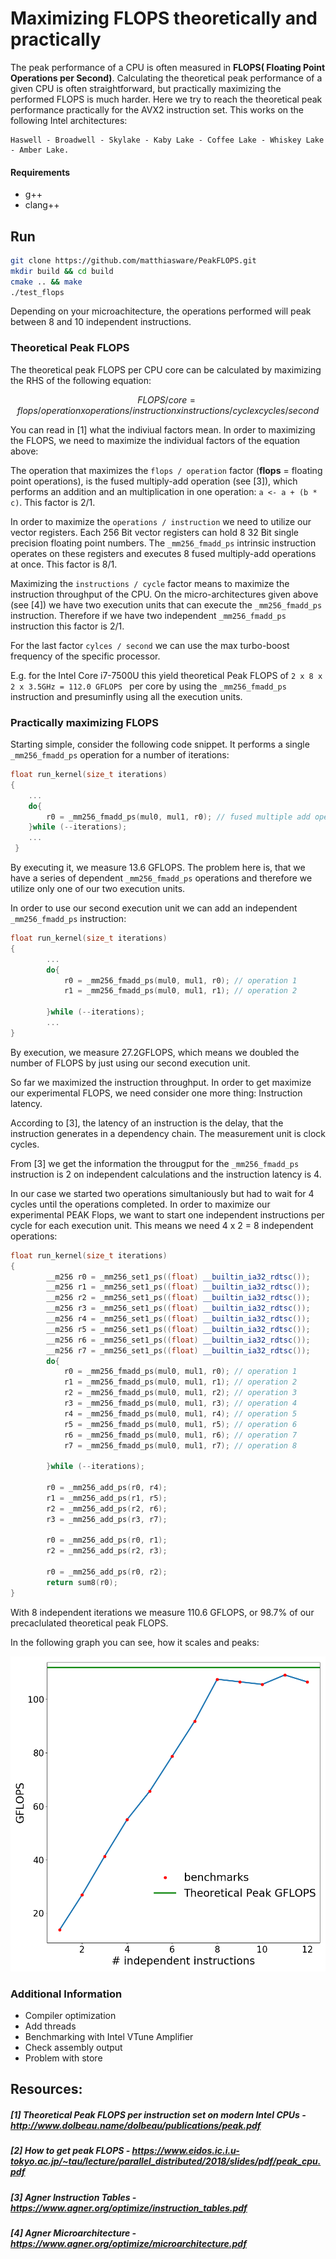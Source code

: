 # Maximizing FLOPS theoretically and practically

The peak performance of a CPU is often measured in __FLOPS( Floating Point Operations per Second)__. Calculating the theoretical peak performance of a given CPU is often straightforward, but practically maximizing the performed FLOPS is much harder. Here we try to reach the theoretical peak performance practically for the AVX2 instruction set. This works on the following Intel architectures:

	Haswell - Broadwell - Skylake - Kaby Lake - Coffee Lake - Whiskey Lake - Amber Lake.

#### Requirements
- g++
- clang++

## Run
```sh
git clone https://github.com/matthiasware/PeakFLOPS.git
mkdir build && cd build
cmake .. && make
./test_flops
```

Depending on your microachitecture, the operations performed will peak between 8 and 10 independent instructions.

### Theoretical Peak FLOPS

The theoretical peak FLOPS per CPU core can be calculated by maximizing the RHS of the following equation:

```math
FLOPS / core =   flops / operation 
               x operations / instruction 
               x instructions / cycle 
               x cycles / second 
```

You can read in [1] what the indiviual factors mean. In order to maximizing the FLOPS, we need to maximize the individual factors of the equation above:

The operation that maximizes the ```flops / operation``` factor (__flops__ = floating point operations), is the fused multiply-add operation (see [3]), which performs an addition and an multiplication in one operation: ```a <- a + (b * c)```. This factor is 2/1.

In order to maximize the ```operations / instruction``` we need to utilize our vector registers. Each 256 Bit vector registers can hold 8 32 Bit single precision floating point numbers. The ```_mm256_fmadd_ps``` intrinsic instruction operates on these registers and executes 8 fused multiply-add operations at once. This factor is 8/1.

Maximizing the ```instructions / cycle``` factor means to maximize the instruction throughput of the CPU. On the micro-architectures given above (see [4]) we have two execution units that can execute the ```_mm256_fmadd_ps``` instruction. Therefore if we have two independent  ```_mm256_fmadd_ps``` instruction this factor is 2/1.

For the last factor ```cylces / second``` we can use the max turbo-boost frequency of the specific processor.

E.g. for the Intel Core i7-7500U this yield theoretical Peak FLOPS of ```2 x 8 x 2 x 3.5GHz = 112.0 GFLOPS ``` per core by using the ```_mm256_fmadd_ps``` instruction and presuminfly using all the execution units.


### Practically maximizing FLOPS

Starting simple, consider the following code snippet. It performs a single ```_mm256_fmadd_ps``` operation for a number of iterations:

```c++
float run_kernel(size_t iterations)
{
	...
	do{
		r0 = _mm256_fmadd_ps(mul0, mul1, r0); // fused multiple add operation
	}while (--iterations);
	...
 }

```
By executing it, we measure 13.6 GFLOPS. The problem here is, that we have a series of dependent ```_mm256_fmadd_ps``` operations and therefore we utilize only one of our two execution units.

In order to use our second execution unit we can add an independent ```_mm256_fmadd_ps``` instruction:

```c++
float run_kernel(size_t iterations)
{
   		...
        do{
            r0 = _mm256_fmadd_ps(mul0, mul1, r0); // operation 1
            r1 = _mm256_fmadd_ps(mul0, mul1, r1); // operation 2

        }while (--iterations);
        ...
}
```
By execution, we measure 27.2GFLOPS, which means we doubled the number of FLOPS by just using our second execution unit.

So far we maximized the instruction throughput. In order to get maximize our experimental FLOPS, we need consider one more thing: Instruction latency.

According to [3], the latency of an instruction is the delay, that the instruction generates in a dependency chain. The measurement unit is clock cycles.

From [3] we get the information the througput for the ```_mm256_fmadd_ps``` instruction is 2 on independent calculations and the instruction latency is 4.

In our case we started two operations simultaniously but had to wait for 4 cycles until the operations completed.
In order to maximize our experimental PEAK Flops, we want to start one independent instructions per cycle for each execution unit. This means we need 4 x 2 = 8 independent operations:

```c++
float run_kernel(size_t iterations)
{
        __m256 r0 = _mm256_set1_ps((float) __builtin_ia32_rdtsc());
        __m256 r1 = _mm256_set1_ps((float) __builtin_ia32_rdtsc());
        __m256 r2 = _mm256_set1_ps((float) __builtin_ia32_rdtsc());
        __m256 r3 = _mm256_set1_ps((float) __builtin_ia32_rdtsc());
        __m256 r4 = _mm256_set1_ps((float) __builtin_ia32_rdtsc());
        __m256 r5 = _mm256_set1_ps((float) __builtin_ia32_rdtsc());
        __m256 r6 = _mm256_set1_ps((float) __builtin_ia32_rdtsc());
        __m256 r7 = _mm256_set1_ps((float) __builtin_ia32_rdtsc());
        do{
            r0 = _mm256_fmadd_ps(mul0, mul1, r0); // operation 1
            r1 = _mm256_fmadd_ps(mul0, mul1, r1); // operation 2
            r2 = _mm256_fmadd_ps(mul0, mul1, r2); // operation 3
            r3 = _mm256_fmadd_ps(mul0, mul1, r3); // operation 4
            r4 = _mm256_fmadd_ps(mul0, mul1, r4); // operation 5
            r5 = _mm256_fmadd_ps(mul0, mul1, r5); // operation 6
            r6 = _mm256_fmadd_ps(mul0, mul1, r6); // operation 7
            r7 = _mm256_fmadd_ps(mul0, mul1, r7); // operation 8

        }while (--iterations);

        r0 = _mm256_add_ps(r0, r4);
        r1 = _mm256_add_ps(r1, r5);
        r2 = _mm256_add_ps(r2, r6);
        r3 = _mm256_add_ps(r3, r7);

        r0 = _mm256_add_ps(r0, r1);
        r2 = _mm256_add_ps(r2, r3);

        r0 = _mm256_add_ps(r0, r2);
        return sum8(r0);
}
```

With 8 independent iterations we measure 110.6 GFLOPS, or 98.7% of our precaclulated theoretical peak FLOPS.

In the following graph you can see, how it scales and peaks:

![Alt text](peak_flops.png?raw=true)


### Additional Information
- Compiler optimization
- Add threads
- Benchmarking with Intel VTune Amplifier
- Check assembly output
- Problem with store

## Resources:
##### [1] Theoretical Peak FLOPS per instruction set on modern Intel CPUs - http://www.dolbeau.name/dolbeau/publications/peak.pdf
##### [2] How to get peak FLOPS - https://www.eidos.ic.i.u-tokyo.ac.jp/~tau/lecture/parallel_distributed/2018/slides/pdf/peak_cpu.pdf
##### [3] Agner Instruction Tables - https://www.agner.org/optimize/instruction_tables.pdf
##### [4] Agner Microarchitecture -  https://www.agner.org/optimize/microarchitecture.pdf 


